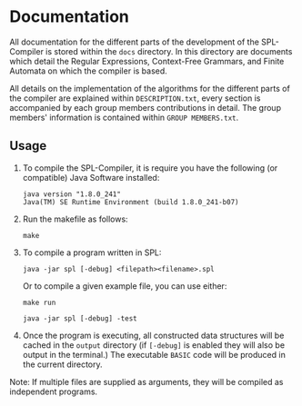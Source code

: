 # Documentation
All documentation for the different parts of the development of the SPL-Compiler is stored within the ```docs``` directory.
In this directory are documents which detail the Regular Expressions, Context-Free Grammars, and Finite Automata on which the compiler is based.

All details on the implementation of the algorithms for the different parts of the compiler are explained within ```DESCRIPTION.txt```, every section is accompanied by each group members contributions in detail. The group members' information is contained within ```GROUP MEMBERS.txt```.

## Usage

1.  To compile the SPL-Compiler, it is require you have the following (or compatible) Java Software installed:
	```
	java version "1.8.0_241"
	Java(TM) SE Runtime Environment (build 1.8.0_241-b07)
	```
2.  Run the makefile as follows:
	```
	make
	```
3.  To compile a program written in SPL:
	```
	java -jar spl [-debug] <filepath><filename>.spl
	```
	Or to compile a given example file, you can use either:
	```
	make run
	```
	```
	java -jar spl [-debug] -test
	```
4.  Once the program is executing, all constructed data structures will be cached in the ```output``` directory (if ```[-debug]``` is enabled they will also be output in the terminal.)
	The executable ```BASIC``` code will be produced in the current directory.

Note: If multiple files are supplied as arguments, they will be compiled as independent programs.